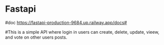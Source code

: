 # Fastapi
#doc
https://fastapi-production-9684.up.railway.app/docs#

#This is a simple API where login in users can create, delete, update, vieew, and vote on other users posts.
